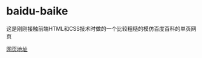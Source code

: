 # baidu-baike
这是刚刚接触前端HTML和CSS技术时做的一个比较粗糙的模仿百度百科的单页网页


[网页地址](https://codespi.github.io/baidu-baike/index.html)
